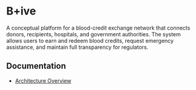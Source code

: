# B+ive

A conceptual platform for a blood-credit exchange network that connects donors, recipients, hospitals, and government authorities. The system allows users to earn and redeem blood credits, request emergency assistance, and maintain full transparency for regulators.

## Documentation
- [Architecture Overview](docs/architecture.md)
